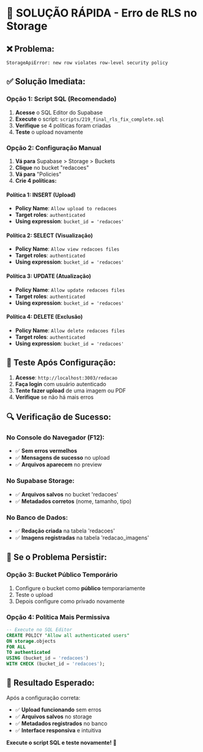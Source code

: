 # 🚨 SOLUÇÃO RÁPIDA - Erro de RLS no Storage

## ❌ **Problema:**
```
StorageApiError: new row violates row-level security policy
```

## ✅ **Solução Imediata:**

### **Opção 1: Script SQL (Recomendado)**
1. **Acesse** o SQL Editor do Supabase
2. **Execute** o script: `scripts/219_final_rls_fix_complete.sql`
3. **Verifique** se 4 políticas foram criadas
4. **Teste** o upload novamente

### **Opção 2: Configuração Manual**
1. **Vá para** Supabase > Storage > Buckets
2. **Clique** no bucket "redacoes"
3. **Vá para** "Policies"
4. **Crie 4 políticas:**

#### **Política 1: INSERT (Upload)**
- **Policy Name**: `Allow upload to redacoes`
- **Target roles**: `authenticated`
- **Using expression**: `bucket_id = 'redacoes'`

#### **Política 2: SELECT (Visualização)**
- **Policy Name**: `Allow view redacoes files`
- **Target roles**: `authenticated`
- **Using expression**: `bucket_id = 'redacoes'`

#### **Política 3: UPDATE (Atualização)**
- **Policy Name**: `Allow update redacoes files`
- **Target roles**: `authenticated`
- **Using expression**: `bucket_id = 'redacoes'`

#### **Política 4: DELETE (Exclusão)**
- **Policy Name**: `Allow delete redacoes files`
- **Target roles**: `authenticated`
- **Using expression**: `bucket_id = 'redacoes'`

## 🧪 **Teste Após Configuração:**

1. **Acesse**: `http://localhost:3003/redacao`
2. **Faça login** com usuário autenticado
3. **Tente fazer upload** de uma imagem ou PDF
4. **Verifique** se não há mais erros

## 🔍 **Verificação de Sucesso:**

### **No Console do Navegador (F12):**
- ✅ **Sem erros vermelhos**
- ✅ **Mensagens de sucesso** no upload
- ✅ **Arquivos aparecem** no preview

### **No Supabase Storage:**
- ✅ **Arquivos salvos** no bucket 'redacoes'
- ✅ **Metadados corretos** (nome, tamanho, tipo)

### **No Banco de Dados:**
- ✅ **Redação criada** na tabela 'redacoes'
- ✅ **Imagens registradas** na tabela 'redacao_imagens'

## 🚨 **Se o Problema Persistir:**

### **Opção 3: Bucket Público Temporário**
1. Configure o bucket como **público** temporariamente
2. Teste o upload
3. Depois configure como privado novamente

### **Opção 4: Política Mais Permissiva**
```sql
-- Execute no SQL Editor
CREATE POLICY "Allow all authenticated users" 
ON storage.objects 
FOR ALL 
TO authenticated 
USING (bucket_id = 'redacoes')
WITH CHECK (bucket_id = 'redacoes');
```

## 🎯 **Resultado Esperado:**

Após a configuração correta:
- ✅ **Upload funcionando** sem erros
- ✅ **Arquivos salvos** no storage
- ✅ **Metadados registrados** no banco
- ✅ **Interface responsiva** e intuitiva

**Execute o script SQL e teste novamente!** 🚀 
